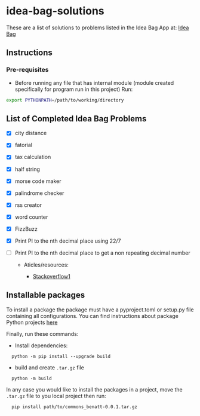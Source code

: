 # idea-bag-solutions

These are a list of solutions to problems listed in the Idea Bag App at: [Idea Bag](https://play.google.com/store/apps/details?id=com.alansa.ideabag2)

## Instructions

### Pre-requisites

- Before running any file that has internal module (module created
specifically for program run in this project) Run:

```bash
export PYTHONPATH=/path/to/working/directory
```

## List of Completed Idea Bag Problems

- [x] city distance
- [x] fatorial
- [x] tax calculation
- [x] half string
- [x] morse code maker
- [x] palindrome checker
- [x] rss creator
- [x] word counter
- [x] FizzBuzz
- [x] Print PI to the nth decimal place using 22/7
- [ ] Print PI to the nth decimal place to get a non repeating decimal number

  - Aticles/resources:

    - [Stackoverflow1](https://stackoverflow.com/q/45113790)

## Installable packages

To install a package the package must have a pyproject.toml or setup.py file
containing all configurations. You can find instructions about package Python
projects [here](https://packaging.python.org/en/latest/tutorials/packaging-projects/)

Finally, run these commands:

- Install dependencies:

```shell
  python -m pip install --upgrade build
```

- build and create `.tar.gz` file

```shell
  python -m build
```

In any case you would like to install the packages in a project, move the `.tar.gz` file to
you local project then run:

```shell
  pip install path/to/commons_benatt-0.0.1.tar.gz
```
